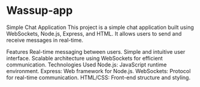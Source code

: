 # Wassup-app

Simple Chat Application
This project is a simple chat application built using WebSockets, Node.js, Express, and HTML. It allows users to send and receive messages in real-time.

Features
Real-time messaging between users.
Simple and intuitive user interface.
Scalable architecture using WebSockets for efficient communication.
Technologies Used
Node.js: JavaScript runtime environment.
Express: Web framework for Node.js.
WebSockets: Protocol for real-time communication.
HTML/CSS: Front-end structure and styling.
